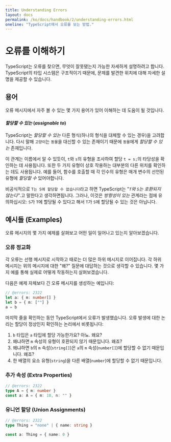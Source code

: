 ```yaml
---
title: Understanding Errors
layout: docs
permalink: /ko/docs/handbook/2/understanding-errors.html
oneline: "TypeScript에서 오류를 보는 방법."
---
```


# 오류를 이해하기

TypeScript는 오류를 찾으면, 무엇이 잘못됐는지 가능한 자세하게 설명하려고 합니다.
TypeScript의 타입 시스템은 구조적이기 때문에, 문제를 발견한 위치에 대해 자세한 설명을 제공할 수 있습니다.

## 용어

오류 메시지에서 자주 볼 수 있는 몇 가지 용어가 있어 이해하는 데 도움이 될 것입니다.

#### _할당할 수 있는_ (_assignable to_)

TypeScript는 _할당할 수 있는_ 다른 형식(하나의 형식을 대체할 수 있는 경우)을 고려합니다.
다시 말해 `고양이`는 `동물`을 대신할 수 있는 존재이기 때문에 `동물`에게 _할당할 수 있는_ 존재입니다.

이 관계는 이름에서 알 수 있듯이, `t`와 `s`의 유형을 조사하여 할당 `t = s;`의 타당성을 확인하는 데 사용됩니다.
또한 두 가지 유형이 상호 작용하는 대부분의 다른 위치를 확인하는 데도 사용됩니다.
예를 들어, 함수를 호출할 때 각 인수의 유형은 매개 변수의 선언된 유형에 _할당할 수_ 있어야합니다.

비공식적으로 `T는 S에 할당할 수 없습니다`라고 하면 TypeScript는 "_`T`와 `S`는 호환되지 않는다"_.고 말한다고 생각하면됩니다.
그러나, 이것은 _방향성이 있는_ 관계라는 점에 유의하십시오: `S`가 `T`에 할당될 수 있다고 해서 `T`가 `S`에 할당될 수 있는 것은 아닙니다.

## 예시들 (Examples)

오류 메시지의 몇 가지 예제를 살펴보고 어떤 일이 일어나고 있는지 알아보겠습니다.

### 오류 정교화

각 오류는 선행 메시지로 시작하고 때로는 더 많은 하위 메시지로 이어집니다.
각 하위 메시지는 위의 메시지에 대한 "왜?" 질문에 대답하는 것으로 생각할 수 있습니다.
몇 가지 예를 통해 실제로 어떻게 작동하는지 살펴보겠습니다.

다음은 예제 자체보다 긴 오류 메시지를 생성하는 예입니다:

```ts twoslash
// @errors: 2322
let a: { m: number[] }
let b = { m: [""] }
a = b
```

마지막 줄을 확인하는 동안 TypeScript에서 오류가 발생했습니다.
오류 발생에 대한 논리는 할당이 정상인지 확인하는 논리에서 비롯됩니다:

1. `b` 타입은 `a` 타입에 할당 가능한가요? 아뇨. 왜요?
2. 왜냐하면 `m` 속성의 유형이 호환되지 않기 때문입니다. 왜죠?
3. 왜냐하면 `b`의 `m` 속성(`string[]`)은 `a`의 `m` 속성(`number[]`)에 할당할 수 없기 때문입니다. 왜죠?
4. 한 배열의 요소 유형(`string`)을 다른 배열(`number`)에 할당할 수 없기 때문입니다.

### 추가 속성 (Extra Properties)

```ts twoslash
// @errors: 2322
type A = { m: number }
const a: A = { m: 10, n: "" }
```

### 유니언 할당 (Union Assignments)

```ts twoslash
// @errors: 2322
type Thing = "none" | { name: string }

const a: Thing = { name: 0 }
```
